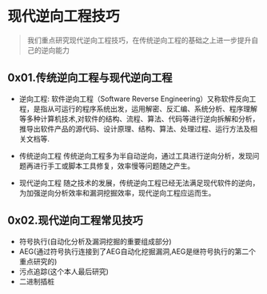 # 现代逆向工程技巧

> 我们重点研究现代逆向工程技巧，在传统逆向工程的基础之上进一步提升自己的逆向能力



## 0x01.传统逆向工程与现代逆向工程

- 逆向工程:
  软件逆向工程（Software Reverse Engineering）又称软件反向工程，是指从可运行的程序系统出发，运用解密、反汇编、系统分析、程序理解等多种计算机技术,对软件的结构、流程、算法、代码等进行逆向拆解和分析，推导出软件产品的源代码、设计原理、结构、算法、处理过程、运行方法及相关文档等.

- 传统逆向工程
  传统逆向工程多为半自动逆向，通过工具进行逆向分析，发现问题再进行手工或脚本工具修复，效率慢等问题随之产生。

- 现代逆向工程
  随之技术的发展，传统逆向工程已经无法满足现代软件的逆向，为加强逆向分析效率和漏洞挖掘效率，现代逆向工程应运而生。

## 0x02.现代逆向工程常见技巧

- 符号执行(自动化分析及漏洞挖掘的重要组成部分)
- AEG(通过符号执行连接到了AEG自动化挖掘漏洞,AEG是继符号执行的第二个重点研究的)
- 污点追踪(这个本人最后研究)
- 二进制插桩